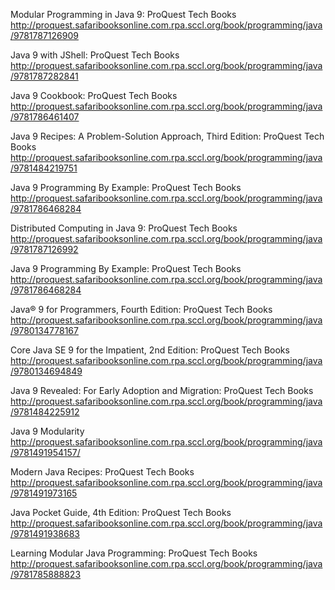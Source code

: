 Modular Programming in Java 9: ProQuest Tech Books
 http://proquest.safaribooksonline.com.rpa.sccl.org/book/programming/java/9781787126909

Java 9 with JShell: ProQuest Tech Books
 http://proquest.safaribooksonline.com.rpa.sccl.org/book/programming/java/9781787282841

Java 9 Cookbook: ProQuest Tech Books
 http://proquest.safaribooksonline.com.rpa.sccl.org/book/programming/java/9781786461407

Java 9 Recipes: A Problem-Solution Approach, Third Edition: ProQuest Tech Books
 http://proquest.safaribooksonline.com.rpa.sccl.org/book/programming/java/9781484219751

Java 9 Programming By Example: ProQuest Tech Books
 http://proquest.safaribooksonline.com.rpa.sccl.org/book/programming/java/9781786468284

Distributed Computing in Java 9: ProQuest Tech Books
 http://proquest.safaribooksonline.com.rpa.sccl.org/book/programming/java/9781787126992

Java 9 Programming By Example: ProQuest Tech Books
 http://proquest.safaribooksonline.com.rpa.sccl.org/book/programming/java/9781786468284

Java® 9 for Programmers, Fourth Edition: ProQuest Tech Books
 http://proquest.safaribooksonline.com.rpa.sccl.org/book/programming/java/9780134778167

Core Java SE 9 for the Impatient, 2nd Edition: ProQuest Tech Books
 http://proquest.safaribooksonline.com.rpa.sccl.org/book/programming/java/9780134694849

Java 9 Revealed: For Early Adoption and Migration: ProQuest Tech Books
 http://proquest.safaribooksonline.com.rpa.sccl.org/book/programming/java/9781484225912

Java 9 Modularity
 http://proquest.safaribooksonline.com.rpa.sccl.org/book/programming/java/9781491954157/
 
Modern Java Recipes: ProQuest Tech Books
 http://proquest.safaribooksonline.com.rpa.sccl.org/book/programming/java/9781491973165

Java Pocket Guide, 4th Edition: ProQuest Tech Books
 http://proquest.safaribooksonline.com.rpa.sccl.org/book/programming/java/9781491938683

Learning Modular Java Programming: ProQuest Tech Books
 http://proquest.safaribooksonline.com.rpa.sccl.org/book/programming/java/9781785888823


 

